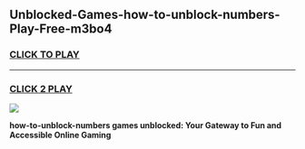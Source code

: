 
## Unblocked-Games-how-to-unblock-numbers-Play-Free-m3bo4
<h3>
<a href="https://premium76.site?title=how-to-unblock-numbers&ref=10A">CLICK TO PLAY</a></h3>
<hr>

<h3>
<a href="https://premium76.site?title=how-to-unblock-numbers&ref=10A">CLICK 2 PLAY</a>
  
</h3>

<a href="https://premium76.site?title=how-to-unblock-numbers&ref=10A"><img src="https://clearcache.store/games.png"></a>


**how-to-unblock-numbers games unblocked: Your Gateway to Fun and Accessible Online Gaming**
